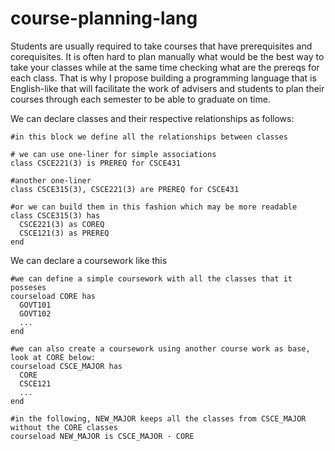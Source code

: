 # course-planning-lang

Students are usually required to take courses that have prerequisites and corequisites. It is often hard to plan manually what would be the best way to take your classes while at the same time checking what are the prereqs for each class. That is why I propose building a programming language that is English-like that will facilitate the work of advisers and students to plan their courses through each semester to be able to graduate on time.

We can declare classes and their respective relationships as follows:

```
#in this block we define all the relationships between classes

# we can use one-liner for simple associations
class CSCE221(3) is PREREQ for CSCE431

#another one-liner
class CSCE315(3), CSCE221(3) are PREREQ for CSCE431

#or we can build them in this fashion which may be more readable
class CSCE315(3) has
  CSCE221(3) as COREQ
  CSCE121(3) as PREREQ
end

```

We can declare a coursework like this
```
#we can define a simple coursework with all the classes that it posseses
courseload CORE has
  GOVT101
  GOVT102
  ...
end

#we can also create a coursework using another course work as base, look at CORE below:
courseload CSCE_MAJOR has
  CORE
  CSCE121
  ...
end

#in the following, NEW_MAJOR keeps all the classes from CSCE_MAJOR without the CORE classes 
courseload NEW_MAJOR is CSCE_MAJOR - CORE

```
